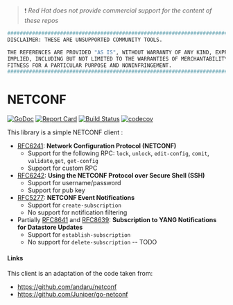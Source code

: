 > :heavy_exclamation_mark: *Red Hat does not provide commercial support for the content of these repos*

```bash
#############################################################################
DISCLAIMER: THESE ARE UNSUPPORTED COMMUNITY TOOLS.

THE REFERENCES ARE PROVIDED "AS IS", WITHOUT WARRANTY OF ANY KIND, EXPRESS OR
IMPLIED, INCLUDING BUT NOT LIMITED TO THE WARRANTIES OF MERCHANTABILITY,
FITNESS FOR A PARTICULAR PURPOSE AND NONINFRINGEMENT.
#############################################################################
```

# NETCONF

[![GoDoc](https://godoc.org/github.com/openshift-telco/go-netconf/netconf?status.svg)](https://godoc.org/github.com/openshift-telco/go-netconf/netconf)
[![Report Card](https://goreportcard.com/badge/github.com/openshift-telco/go-netconf)](https://goreportcard.com/report/github.com/openshift-telco/go-netconf)
[![Build Status](https://travis-ci.org/openshift-telco/go-netconf.png)](https://travis-ci.org/openshift-telco/go-netconf)
[![codecov](https://codecov.io/gh/openshift-telco/go-netconf/branch/main/graph/badge.svg)](https://codecov.io/gh/openshift-telco/go-netconf)

This library is a simple NETCONF client :
- [RFC6241](http://tools.ietf.org/html/rfc6241): **Network Configuration Protocol (NETCONF)** 
    - Support for the following RPC: `lock`, `unlock`, `edit-config`, `comit`, `validate`,`get`, `get-config`
    - Support for custom RPC
- [RFC6242](http://tools.ietf.org/html/rfc6242): **Using the NETCONF Protocol over Secure Shell (SSH)**
    - Support for username/password
    - Support for pub key
- [RFC5277](https://datatracker.ietf.org/doc/html/rfc5277): **NETCONF Event Notifications**
    - Support for `create-subscription`
    - No support for notification filtering
- Partially [RFC8641](https://datatracker.ietf.org/doc/html/rfc8641) and [RFC8639](https://datatracker.ietf.org/doc/html/rfc8639): **Subscription to YANG Notifications for Datastore Updates**
    - Support for `establish-subscription`
    - No support for `delete-subscription` -- TODO

#### Links
This client is an adaptation of the code taken from:
- https://github.com/andaru/netconf
- https://github.com/Juniper/go-netconf